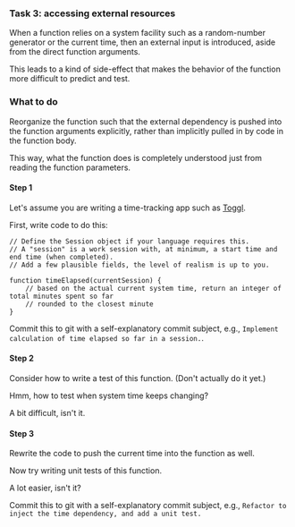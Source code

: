 ### Task 3: accessing external resources

When a function relies on a system facility such as a random-number generator or the current time, then an external input is introduced, aside from the direct function arguments.

This leads to a kind of side-effect that makes the behavior of the function more difficult to predict and test.

### What to do

Reorganize the function such that the external dependency is pushed into the function arguments explicitly, rather than implicitly pulled in by code in the function body.

This way, what the function does is completely understood just from reading the function parameters.

#### Step 1

Let's assume you are writing a time-tracking app such as [Toggl](https://toggl.com/track/).

First, write code to do this:

```
// Define the Session object if your language requires this.
// A "session" is a work session with, at minimum, a start time and end time (when completed).
// Add a few plausible fields, the level of realism is up to you.

function timeElapsed(currentSession) {
    // based on the actual current system time, return an integer of total minutes spent so far
    // rounded to the closest minute
}
```

Commit this to git with a self-explanatory commit subject, e.g., `Implement calculation of time elapsed so far in a session.`.

#### Step 2
Consider how to write a test of this function. (Don't actually do it yet.)

Hmm, how to test when system time keeps changing?

A bit difficult, isn't it.

#### Step 3

Rewrite the code to push the current time into the function as well.

Now try writing unit tests of this function.

A lot easier, isn't it?

Commit this to git with a self-explanatory commit subject, e.g., `Refactor to inject the time dependency, and add a unit test.`


